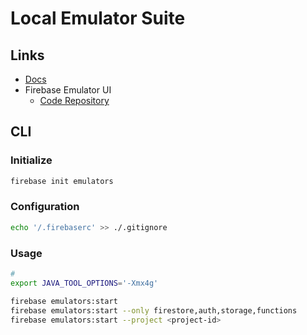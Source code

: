 # Local Emulator Suite

## Links

- [Docs](https://firebase.google.com/docs/emulator-suite)
- Firebase Emulator UI
  - [Code Repository](https://github.com/firebase/firebase-tools-ui)

## CLI

### Initialize

```sh
firebase init emulators
```

### Configuration

```sh
echo '/.firebaserc' >> ./.gitignore
```

### Usage

```sh
#
export JAVA_TOOL_OPTIONS='-Xmx4g'

firebase emulators:start
firebase emulators:start --only firestore,auth,storage,functions
firebase emulators:start --project <project-id>
```
